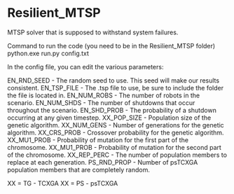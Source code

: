 # Resilient_MTSP
 MTSP solver that is supposed to withstand system failures.


Command to run the code (you need to be in the Resilient_MTSP folder)
python.exe run.py config.txt

In the config file, you can edit the various parameters:

EN_RND_SEED - The random seed to use. This seed will make our results consistent.
EN_TSP_FILE - The .tsp file to use, be sure to include the folder the file is located in.
EN_NUM_ROBS - The number of robots in the scenario.
EN_NUM_SHDS - The number of shutdowns that occur throughout the scenario.
EN_SHD_PROB - The probability of a shutdown occurring at any given timestep.
XX_POP_SIZE - Population size of the genetic algorithm.
XX_NUM_GENS - Number of generations for the genetic algorithm.
XX_CRS_PROB - Crossover probability for the genetic algorithm.
XX_MU1_PROB - Probability of mutation for the first part of the chromosome.
XX_MU1_PROB - Probability of mutation for the second part of the chromosome.
XX_REP_PERC - The number of population members to replace at each generation.
PS_RND_PROP - Number of psTCXGA population members that are completely random.

XX = TG - TCXGA
XX = PS - psTCXGA